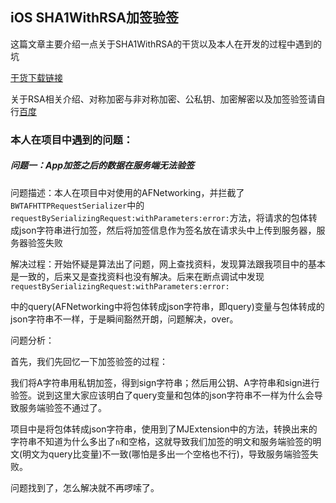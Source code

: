 ## iOS SHA1WithRSA加签验签

这篇文章主要介绍一点关于SHA1WithRSA的干货以及本人在开发的过程中遇到的坑

[干货下载链接](https://github.com/xujiebing/RSA-SHA1WithRSA)



关于RSA相关介绍、对称加密与非对称加密、公私钥、加密解密以及加签验签请自行[百度](https://www.baidu.com)

### 本人在项目中遇到的问题：

##### 问题一：App加签之后的数据在服务端无法验签

问题描述：本人在项目中对使用的AFNetworking，并拦截了`BWTAFHTTPRequestSerializer`中的`requestBySerializingRequest:withParameters:error:`方法，将请求的包体转成json字符串进行加签，然后将加签信息作为签名放在请求头中上传到服务器，服务器验签失败

解决过程：开始怀疑是算法出了问题，网上查找资料，发现算法跟我项目中的基本是一致的，后来又是查找资料也没有解决。后来在断点调试中发现`requestBySerializingRequest:withParameters:error:`

中的query(AFNetworking中将包体转成json字符串，即query)变量与包体转成的json字符串不一样，于是瞬间豁然开朗，问题解决，over。

问题分析：

首先，我们先回忆一下加签验签的过程：

我们将A字符串用私钥加签，得到sign字符串；然后用公钥、A字符串和sign进行验签。说到这里大家应该明白了query变量和包体的json字符串不一样为什么会导致服务端验签不通过了。

项目中是将包体转成json字符串，使用到了MJExtension中的方法，转换出来的字符串不知道为什么多出了`n`和空格，这就导致我们加签的明文和服务端验签的明文(明文为query比变量)不一致(哪怕是多出一个空格也不行)，导致服务端验签失败。

问题找到了，怎么解决就不再啰嗦了。

